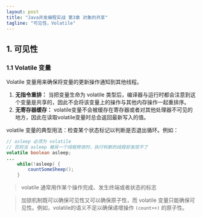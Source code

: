 ```yaml
---
layout: post
title: "Java并发编程实战 第3章 对象的共享"
tagline: "可见性，Volatile"
---
```


## 1. 可见性

### 1.1 Volatile 变量

Volatile 变量用来确保将变量的更新操作通知到其他线程。  
1. **无指令重排：** 当把变量生命为 volatile 类型后，编译器与运行时都会注意到这个变量是共享的，因此不会将该变量上的操作与其他内存操作一起重排序。
2. **无寄存器缓存：** volatile变量不会被缓存在寄存器或者对其他处理器不可见的地方，因此在读取volatile变量时总会返回最新写入的值。

volatile 变量的典型用法：检查某个状态标记以判断是否退出循环。例如：
```java
// asleep 必须为 volatile
// 否则当 asleep 被另一个线程修改时，执行判断的线程却发现不了
volatile boolean asleep;
...
    while(!asleep) {
        countSomeSheep();
    }
```

> volatile 通常用作某个操作完成、发生终端或者状态的标志

> 加锁机制既可以确保可见性又可以确保原子性，而 volatile 变量只能确保可见性。例如，volatile的语义不足以确保递增操作 `(count++)` 的原子性。

